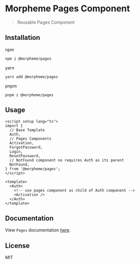 # Morpheme Pages Component

> Reusable Pages Component

## Installation

npm

```
npm i @morpheme/pages
```

yarn

```
yarn add @morpheme/pages
```

pnpm

```
pnpm i @morpheme/pages
```

## Usage

```vue
<script setup lang="ts">
import {
  // Base Template
  Auth,
  // Pages Components
  Activation,
  ForgotPassword,
  Login,
  ResetPassword,
  // NotFound component no requires Auth as its parent
  NotFound,
} from '@morpheme/pages';
</script>

<template>
  <Auth>
    <!-- use pages component as child of Auth component -->
    <Activation />
  </Auth>
</template>
```

## Documentation

View `Pages` documentation [here](https://gits-ui.web.app/?path=/story/components-pages--default).

## License

MIT
